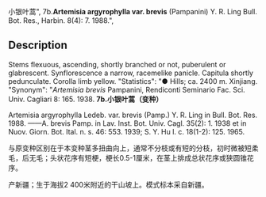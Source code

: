 小银叶蒿",
7b.**Artemisia argyrophylla var. brevis** (Pampanini) Y. R. Ling Bull. Bot. Res., Harbin. 8(4): 7. 1988.",

## Description
Stems flexuous, ascending, shortly branched or not, puberulent or glabrescent. Synflorescence a narrow, racemelike panicle. Capitula shortly pedunculate. Corolla limb yellow.
  "Statistics": "● Hills; ca. 2400 m. Xinjiang.
  "Synonym": "*Artemisia brevis* Pampanini, Rendiconti Seminario Fac. Sci. Univ. Cagliari 8: 165. 1938.
**7b.小银叶蒿（变种）**

Artemisia argyrophylla Ledeb. var. brevis (Pamp.) Y. R. Ling in Bull. Bot. Res. 1988. ——A. brevis Pamp. in Lav. Inst. Bot. Univ. Cagl. 35(2): 1. 1938 et in Nuov. Giorn. Bot. Ital. n. s. 46: 553. 1939; S. Y. Hu l. c. 18(1-2): 125. 1965.

与原变种区别在于本变种茎多扭曲向上，通常不分枝或有短的分枝，初时微被短柔毛，后无毛；头状花序有短梗，梗长0.5-1厘米，在茎上排成总状花序或狭圆锥花序。

产新疆；生于海拔2 400米附近的干山坡上。模式标本采自新疆。
